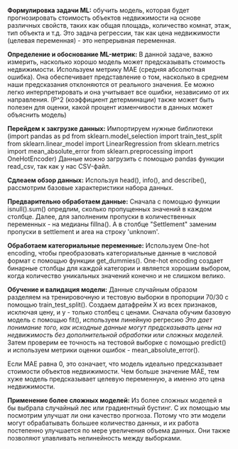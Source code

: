 **Формулировка задачи ML:**  обучить модель, которая будет прогнозировать стоимость объектов недвижимости на основе различных свойств, таких как общая площадь, количество комнат, этаж, тип объекта и т.д. Это задача регрессии, так как цена недвижимости (целевая переменная) - это непрерывная переменная.

**Определение и обоснование ML-метрик:** В данной задаче, важно измерить, насколько хорошо модель может предсказывать стоимость недвижимости. Используем метрику  MAE (средняя абсолютная ошибка). Она обеспечивает представление о том, насколько в среднем наши предсказания отклоняются от реального значения. Ее можно легко интерпретировать и она учитывает все ошибки, независимо от их направления. 
(Р^2 (коэффициент детерминации) также может быть полезен для оценки, какой процент изменчивости в данных может объяснить модель)

**Перейдем к закгрузке данных:** Импортируем нужные библиотеки (import pandas as pd
from sklearn.model_selection import train_test_split
from sklearn.linear_model import LinearRegression
from sklearn.metrics import mean_absolute_error
from sklearn.preprocessing import OneHotEncoder) 
Данные можно загрузить с помощью pandas функции read_csv, так как у нас CSV-файл.

**Сдлеаем обзор данных:** Используя head(), info(), and describe(), рассмотрим базовые характеристики набора данных. 

**Предварительно обработаем данные:** Сначала с помощью функции isnull().sum() опредлим, сколько пропущенных значений в каждом столбце. Далее, для заполненим пропуски в  количественных переменных - на медианы fillna(). А в столбце "Settlement" заменим пропуски в settlement и area на строку 'unknown'.

**Обработаем категориальные переменные:** Используем One-hot encoding, чтобы преобразовать категориальные данные в числовой формат с помощью функции get_dummies(). One-hot encoding создает бинарные столбцы для каждой категории и является хорошим выбором, когда количество уникальных значений конечно и не слишком велико.

**Обучение и валидация модели:** Данные случайным образом разделяем на тренировочную и тестовую выборки в пропорции 70/30 с помощью train_test_split(). Создаем датафрейм X из всех признаков, исключая цену, и y - только столбец с ценами. Сначала обучим базовую модель с помощью fit(), используем линейную регресию *Это дает понимание того, как исходные данные могут предсказывать цены на недвижимость без дополнительной обработки или сложных моделей.*  Затем проверим ее точность на тестовой выборке с помощью predict() и используем метрики оценки ошибок -  mean_absolute_error().
 
Если MAE равна 0, это означает, что модель идеально предсказывает стоимости объектов недвижимости. Чем больше значение MAE, тем хуже модель предсказывает целевую переменную, а именно это цена недвижимости.

**Применение более сложных моделей:** Из более сложных моделей я бы выбрала случайный лес или градиентный бустинг. С их помощью мы посмотрим улучшат ли они качество прогноза. Потому что эти модели  могут обрабатывать большее количество данных, и их работа постепенно улучшается по мере увеличения объема данных. Они также позволяют улавливать нелинейность между выборками. 

